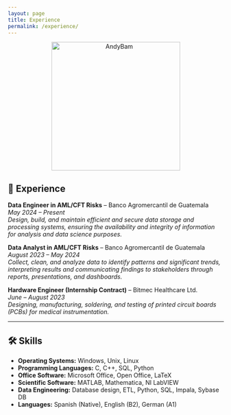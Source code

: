 ```yaml
---
layout: page
title: Experience
permalink: /experience/
---
```


<p align="center">
  <img src="https://github.com/user-attachments/assets/949456cc-9744-43f7-a9e8-7c643a72ffd0" alt="AndyBam" width="300" />
</p>

## 💼 Experience

**Data Engineer in AML/CFT Risks** – Banco Agromercantil de Guatemala  
*May 2024 – Present*  
*Design, build, and maintain efficient and secure data storage and processing systems, ensuring the availability and integrity of information for analysis and data science purposes.*

**Data Analyst in AML/CFT Risks** – Banco Agromercantil de Guatemala  
*August 2023 – May 2024*  
*Collect, clean, and analyze data to identify patterns and significant trends, interpreting results and communicating findings to stakeholders through reports, presentations, and dashboards.*

**Hardware Engineer (Internship Contract)** – Bitmec Healthcare Ltd.  
*June – August 2023*  
*Designing, manufacturing, soldering, and testing of printed circuit boards (PCBs) for medical instrumentation.*

---

## 🛠️ Skills

- **Operating Systems:** Windows, Unix, Linux  
- **Programming Languages:** C, C++, SQL, Python  
- **Office Software:** Microsoft Office, Open Office, LaTeX  
- **Scientific Software:** MATLAB, Mathematica, NI LabVIEW  
- **Data Engineering:** Database design, ETL, Python, SQL, Impala, Sybase DB  
- **Languages:** Spanish (Native), English (B2), German (A1)
